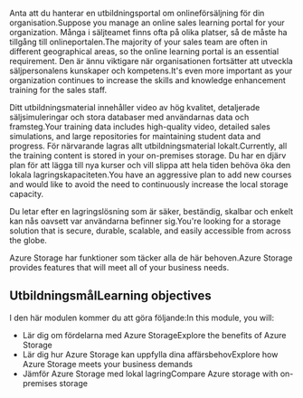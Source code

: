 <span data-ttu-id="36453-101">Anta att du hanterar en utbildningsportal om onlineförsäljning för din organisation.</span><span class="sxs-lookup"><span data-stu-id="36453-101">Suppose you manage an online sales learning portal for your organization.</span></span> <span data-ttu-id="36453-102">Många i säljteamet finns ofta på olika platser, så de måste ha tillgång till onlineportalen.</span><span class="sxs-lookup"><span data-stu-id="36453-102">The majority of your sales team are often in different geographical areas, so the online learning portal is an essential requirement.</span></span> <span data-ttu-id="36453-103">Den är ännu viktigare när organisationen fortsätter att utveckla säljpersonalens kunskaper och kompetens.</span><span class="sxs-lookup"><span data-stu-id="36453-103">It's even more important as your organization continues to increase the skills and knowledge enhancement training for the sales staff.</span></span>

<span data-ttu-id="36453-104">Ditt utbildningsmaterial innehåller video av hög kvalitet, detaljerade säljsimuleringar och stora databaser med användarnas data och framsteg.</span><span class="sxs-lookup"><span data-stu-id="36453-104">Your training data includes high-quality video, detailed sales simulations, and large repositories for maintaining student data and progress.</span></span> <span data-ttu-id="36453-105">För närvarande lagras allt utbildningsmaterial lokalt.</span><span class="sxs-lookup"><span data-stu-id="36453-105">Currently, all the training content is stored in your on-premises storage.</span></span> <span data-ttu-id="36453-106">Du har en djärv plan för att lägga till nya kurser och vill slippa att hela tiden behöva öka den lokala lagringskapaciteten.</span><span class="sxs-lookup"><span data-stu-id="36453-106">You have an aggressive plan to add new courses and would like to avoid the need to continuously increase the local storage capacity.</span></span>

<span data-ttu-id="36453-107">Du letar efter en lagringslösning som är säker, beständig, skalbar och enkelt kan nås oavsett var användarna befinner sig.</span><span class="sxs-lookup"><span data-stu-id="36453-107">You're looking for a storage solution that is secure, durable, scalable, and easily accessible from across the globe.</span></span>

<span data-ttu-id="36453-108">Azure Storage har funktioner som täcker alla de här behoven.</span><span class="sxs-lookup"><span data-stu-id="36453-108">Azure Storage provides features that will meet all of your business needs.</span></span>

## <a name="learning-objectives"></a><span data-ttu-id="36453-109">Utbildningsmål</span><span class="sxs-lookup"><span data-stu-id="36453-109">Learning objectives</span></span>

<span data-ttu-id="36453-110">I den här modulen kommer du att göra följande:</span><span class="sxs-lookup"><span data-stu-id="36453-110">In this module, you will:</span></span>

- <span data-ttu-id="36453-111">Lär dig om fördelarna med Azure Storage</span><span class="sxs-lookup"><span data-stu-id="36453-111">Explore the benefits of Azure Storage</span></span>
- <span data-ttu-id="36453-112">Lär dig hur Azure Storage kan uppfylla dina affärsbehov</span><span class="sxs-lookup"><span data-stu-id="36453-112">Explore how Azure Storage meets your business demands</span></span>
- <span data-ttu-id="36453-113">Jämför Azure Storage med lokal lagring</span><span class="sxs-lookup"><span data-stu-id="36453-113">Compare Azure storage with on-premises storage</span></span>
